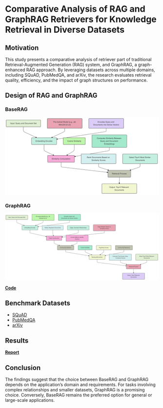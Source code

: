 # Comparative Analysis of RAG and GraphRAG Retrievers for Knowledge Retrieval in Diverse Datasets

## Motivation 
This study presents a comparative analysis of retriever part of traditional Retrieval-Augmented Generation (RAG) system, and GraphRAG, a graph-enhanced RAG approach. By leveraging datasets across multiple domains, including SQuAD, PubMedQA, and arXiv, the research evaluates retrieval quality, efficiency, and the impact of graph structures on performance.

## Design of RAG and GraphRAG 
### BaseRAG
![BaseRAG](https://github.com/jiayiderekchen/Comparison-of-RAG-and-GraphRAG-Across-Multiple-Domains/blob/main/BaseRAG.png)
### GraphRAG
![GraphRAG](https://github.com/jiayiderekchen/Comparison-of-RAG-and-GraphRAG-Across-Multiple-Domains/blob/main/GraphRAG.png)

[**Code**](https://github.com/jiayiderekchen/Comparison-of-RAG-and-GraphRAG-Across-Multiple-Domains/blob/main/graphrag_baserag_code.py)

## Benchmark Datasets 
- [SQuAD](https://rajpurkar.github.io/SQuAD-explorer/)
- [PubMedQA](https://pubmedqa.github.io/)
- [arXiv](https://www.kaggle.com/datasets/Cornell-University/arxiv)

## Results

[**Report**](https://github.com/jiayiderekchen/Comparison-of-RAG-and-GraphRAG-Across-Multiple-Domains/blob/main/Comparative%20Analysis%20of%20RAG%20and%20GraphRAG%20Retrievers%20for%20Knowledge%20Retrieval%20in%20Diverse%20Datasets.pdf) 

## Conclusion 
The findings suggest that the choice between BaseRAG and GraphRAG depends on the application’s domain and requirements. For tasks involving complex relationships and smaller datasets, GraphRAG is a promising choice. Conversely, BaseRAG remains the preferred option for general or large-scale applications.
